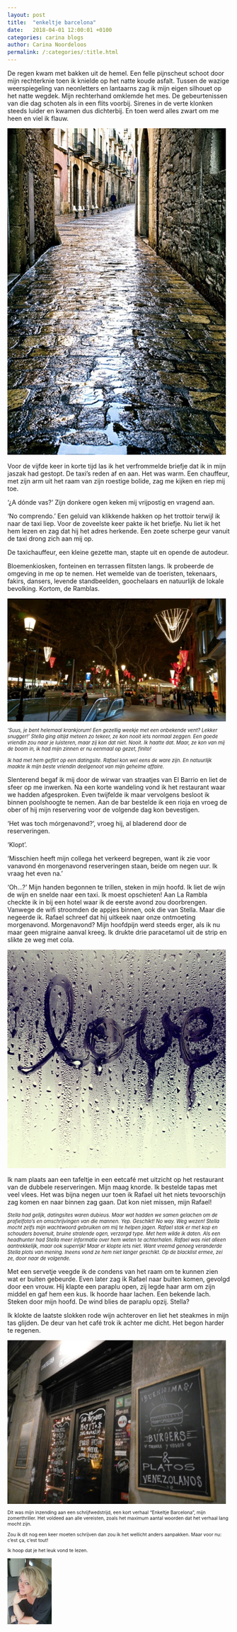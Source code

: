 ```yaml
---
layout: post
title:  "enkeltje barcelona"
date:   2018-04-01 12:00:01 +0100
categories: carina blogs
author: Carina Noordeloos
permalink: /:categories/:title.html
---
```

De regen kwam met bakken uit de hemel. Een felle pijnscheut schoot door mijn rechterknie toen ik knielde op het natte koude asfalt. Tussen de wazige weerspiegeling van neonletters en lantaarns zag ik mijn eigen silhouet op het natte wegdek. Mijn rechterhand omklemde het mes. De gebeurtenissen van die dag schoten als in een flits voorbij. Sirenes in de verte klonken steeds luider en kwamen dus dichterbij. En toen werd alles zwart om me heen en viel ik flauw.

<div style="margin:0 10px 10px 0"><img src="/assets/enkeltje barcelona 1.jpg"/></div>

Voor de vijfde keer in korte tijd las ik het verfrommelde briefje dat ik in mijn jaszak had gestopt. De taxi’s reden af en aan. Het was warm. Een chauffeur, met zijn arm uit het raam van zijn roestige bolide, zag me kijken en riep mij toe.

‘¿A dónde vas?’ Zijn donkere ogen keken mij vrijpostig en vragend aan.

‘No comprendo.’ Een geluid van klikkende hakken op het trottoir terwijl ik naar de taxi liep. Voor de zoveelste keer pakte ik het briefje. Nu liet ik het hem lezen en zag dat hij het adres herkende. Een zoete scherpe geur vanuit de taxi drong zich aan mij op.

De taxichauffeur, een kleine gezette man, stapte uit en opende de autodeur.

Bloemenkiosken, fonteinen en terrassen flitsten langs. Ik probeerde de omgeving in me op te nemen. Het wemelde van de toeristen, tekenaars, fakirs, dansers, levende standbeelden, goochelaars en natuurlijk de lokale bevolking. Kortom, de Ramblas.

<div style="margin:0 10px 10px 0"><img src="/assets/enkeltje barcelona 2.jpg"/></div>

<div style="font-size:80%;font-style:italic">
‘Suus, je bent helemaal krankjorum! Een gezellig weekje met een onbekende vent? Lekker snugger!’ Stella ging altijd meteen zo tekeer, ze kon nooit iets normaal zeggen. Een goede vriendin zou naar je luisteren, maar zij kon dat niet. Nooit. Ik haatte dat. Maar, ze kon van mij de boom in, ik had mijn zinnen er nu eenmaal op gezet, finito!

Ik had met hem geflirt op een datingsite. Rafael kon wel eens de ware zijn. En natuurlijk maakte ik mijn beste vriendin deelgenoot van mijn geheime affaire.
</div>

Slenterend begaf ik mij door de wirwar van straatjes van El Barrio en liet de sfeer op me inwerken. Na een korte wandeling vond ik het restaurant waar we hadden afgesproken. Even twijfelde ik maar vervolgens besloot ik binnen poolshoogte te nemen. Aan de bar bestelde ik een rioja en vroeg de ober of hij mijn reservering voor de volgende dag kon bevestigen.

‘Het was toch mórgenavond?’, vroeg hij, al bladerend door de reserveringen.

‘Klopt’.

‘Misschien heeft mijn collega het verkeerd begrepen, want ik zie voor vanavond én morgenavond reserveringen staan, beide om negen uur. Ik vraag het even na.’

‘Oh…?’ Mijn handen begonnen te trillen, steken in mijn hoofd. Ik liet de wijn de wijn en snelde naar een taxi. Ik moest opschieten! Aan La Rambla checkte ik in bij een hotel waar ik de eerste avond zou doorbrengen. Vanwege de wifi stroomden de appjes binnen, ook die van Stella. Maar die negeerde ik. Rafael schreef dat hij uitkeek naar onze ontmoeting morgenavond. Morgenavond? Mijn hoofdpijn werd steeds erger, als ik nu maar geen migraine aanval kreeg. Ik drukte drie paracetamol uit de strip en slikte ze weg met cola.

<div style="margin:0 10px 10px 0"><img src="/assets/enkeltje barcelona 3.jpg"/></div>

Ik nam plaats aan een tafeltje in een eetcafé met uitzicht op het restaurant van de dubbele reserveringen. Mijn maag knorde. Ik bestelde tapas met veel vlees. Het was bijna negen uur toen ik Rafael uit het niets tevoorschijn zag komen en naar binnen zag gaan. Dat kon niet missen, mijn Rafael!

<div style="font-size:80%;font-style:italic">
Stella had gelijk, datingsites waren dubieus. Maar wat hadden we samen gelachen om de profielfoto’s en omschrijvingen van die mannen. Yep. Geschikt! No way. Weg wezen! Stella mocht zelfs mijn wachtwoord gebruiken om mij te helpen jagen. Rafael stak er met kop en schouders bovenuit, bruine stralende ogen, verzorgd type. Met hem wilde ik daten. Als een headhunter had Stella meer informatie over hem weten te achterhalen. Rafael was niet alleen aantrekkelijk, maar ook superrijk! Maar er klopte iets niet. Want vreemd genoeg veranderde Stella plots van mening. Ineens vond ze hem niet langer geschikt. Op de blacklist ermee, zei ze, door naar de volgende.
</div>

Met een servetje veegde ik de condens van het raam om te kunnen zien wat er buiten gebeurde. Even later zag ik Rafael naar buiten komen, gevolgd door een vrouw. Hij klapte een paraplu open, zij legde haar arm om zijn middel en gaf hem een kus. Ik hoorde haar lachen. Een bekende lach. Steken door mijn hoofd. De wind blies de paraplu opzij. Stella?

Ik klokte de laatste slokken rode wijn achterover en liet het steakmes in mijn tas glijden. De deur van het café trok ik achter me dicht. Het begon harder te regenen.

<div style="margin:0 10px 10px 0"><img src="/assets/enkeltje barcelona 4.jpg"/></div>

<div style="font-size:75%;">
Dit was mijn inzending aan een schrijfwedstrijd, een kort verhaal “Enkeltje Barcelona”, mijn zomerthriller. Het voldeed aan alle vereisten, zoals het maximum aantal woorden dat het verhaal lang mocht zijn.

Zou ik dit nog een keer moeten schrijven dan zou ik het wellicht anders aanpakken. Maar voor nu: c’est ça, c’est tout!

Ik hoop dat je het leuk vond te lezen.
</div>

<div style="margin:0 10px 10px 0"><img src="/assets/Carina - profiel 2019.jpg" alt="Carina Noordeloos" width="100"/></div>
